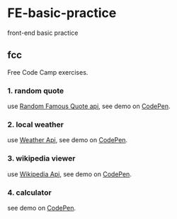 # FE-basic-practice
front-end basic practice

## fcc
Free Code Camp exercises.
### 1. random quote

use [Random Famous Quote api](https://market.mashape.com/andruxnet/random-famous-quotes), see demo on [CodePen](https://codepen.io/blurnull/full/xqvQYO).

### 2. local weather

use [Weather Api](https://www.apixu.com/), see demo on [CodePen](https://codepen.io/blurnull/full/QvWorr/).

### 3. wikipedia viewer
use [Wikipedia Api](https://www.mediawiki.org/wiki/API:Main_page), see demo on [CodePen](http://codepen.io/blurnull/full/aWzLVq/).

### 4. calculator
see demo on [CodePen](http://codepen.io/blurnull/full/VbYJYN).
